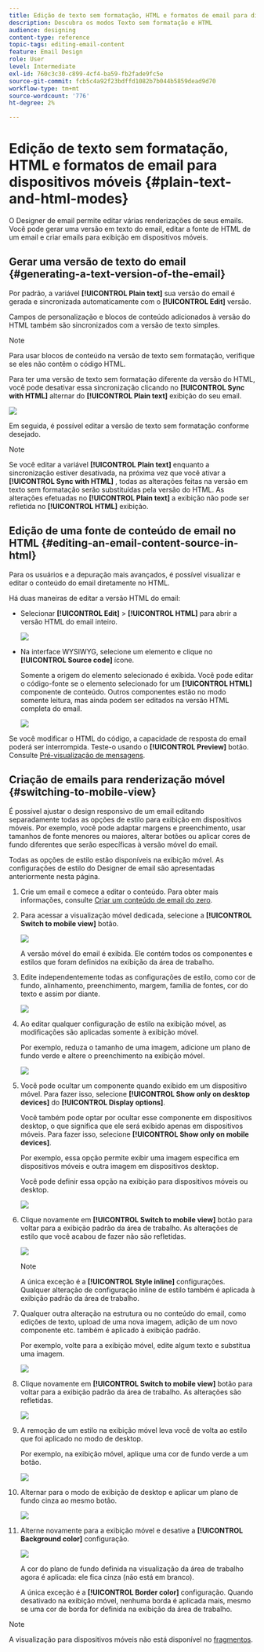 ```yaml
---
title: Edição de texto sem formatação, HTML e formatos de email para dispositivos móveis
description: Descubra os modos Texto sem formatação e HTML
audience: designing
content-type: reference
topic-tags: editing-email-content
feature: Email Design
role: User
level: Intermediate
exl-id: 760c3c30-c899-4cf4-ba59-fb2fade9fc5e
source-git-commit: fcb5c4a92f23bdffd1082b7b044b5859dead9d70
workflow-type: tm+mt
source-wordcount: '776'
ht-degree: 2%

---
```


# Edição de texto sem formatação, HTML e formatos de email para dispositivos móveis {#plain-text-and-html-modes}

O Designer de email permite editar várias renderizações de seus emails. Você pode gerar uma versão em texto do email, editar a fonte de HTML de um email e criar emails para exibição em dispositivos móveis.

## Gerar uma versão de texto do email {#generating-a-text-version-of-the-email}

Por padrão, a variável **[!UICONTROL Plain text]** sua versão do email é gerada e sincronizada automaticamente com o **[!UICONTROL Edit]** versão.

Campos de personalização e blocos de conteúdo adicionados à versão do HTML também são sincronizados com a versão de texto simples.

>[!NOTE]
>
>Para usar blocos de conteúdo na versão de texto sem formatação, verifique se eles não contêm o código HTML.

Para ter uma versão de texto sem formatação diferente da versão do HTML, você pode desativar essa sincronização clicando no **[!UICONTROL Sync with HTML]** alternar do **[!UICONTROL Plain text]** exibição do seu email.

![](assets/email_designer_textversion.png)

Em seguida, é possível editar a versão de texto sem formatação conforme desejado.

>[!NOTE]
>
>Se você editar a variável **[!UICONTROL Plain text]** enquanto a sincronização estiver desativada, na próxima vez que você ativar a **[!UICONTROL Sync with HTML]** , todas as alterações feitas na versão em texto sem formatação serão substituídas pela versão do HTML. As alterações efetuadas no **[!UICONTROL Plain text]** a exibição não pode ser refletida no **[!UICONTROL HTML]** exibição.

## Edição de uma fonte de conteúdo de email no HTML {#editing-an-email-content-source-in-html}

Para os usuários e a depuração mais avançados, é possível visualizar e editar o conteúdo do email diretamente no HTML.

Há duas maneiras de editar a versão HTML do email:

* Selecionar **[!UICONTROL Edit]** > **[!UICONTROL HTML]** para abrir a versão HTML do email inteiro.

   ![](assets/email_designer_html1.png)

* Na interface WYSIWYG, selecione um elemento e clique no **[!UICONTROL Source code]** ícone.

   Somente a origem do elemento selecionado é exibida. Você pode editar o código-fonte se o elemento selecionado for um **[!UICONTROL HTML]** componente de conteúdo. Outros componentes estão no modo somente leitura, mas ainda podem ser editados na versão HTML completa do email.

   ![](assets/email_designer_html2.png)

Se você modificar o HTML do código, a capacidade de resposta do email poderá ser interrompida. Teste-o usando o **[!UICONTROL Preview]** botão. Consulte [Pré-visualização de mensagens](../../sending/using/previewing-messages.md).

## Criação de emails para renderização móvel {#switching-to-mobile-view}

É possível ajustar o design responsivo de um email editando separadamente todas as opções de estilo para exibição em dispositivos móveis. Por exemplo, você pode adaptar margens e preenchimento, usar tamanhos de fonte menores ou maiores, alterar botões ou aplicar cores de fundo diferentes que serão específicas à versão móvel do email.

Todas as opções de estilo estão disponíveis na exibição móvel. As configurações de estilo do Designer de email são apresentadas anteriormente nesta página.

1. Crie um email e comece a editar o conteúdo. Para obter mais informações, consulte [Criar um conteúdo de email do zero](../../designing/using/designing-from-scratch.md#designing-an-email-content-from-scratch).
1. Para acessar a visualização móvel dedicada, selecione a **[!UICONTROL Switch to mobile view]** botão.

   ![](assets/email_designer_mobile_view_switch.png)

   A versão móvel do email é exibida. Ele contém todos os componentes e estilos que foram definidos na exibição da área de trabalho.

1. Edite independentemente todas as configurações de estilo, como cor de fundo, alinhamento, preenchimento, margem, família de fontes, cor do texto e assim por diante.

   ![](assets/email_designer_mobile_view.png)

1. Ao editar qualquer configuração de estilo na exibição móvel, as modificações são aplicadas somente à exibição móvel.

   Por exemplo, reduza o tamanho de uma imagem, adicione um plano de fundo verde e altere o preenchimento na exibição móvel.

   ![](assets/email_designer_mobile_view_change.png)

1. Você pode ocultar um componente quando exibido em um dispositivo móvel. Para fazer isso, selecione **[!UICONTROL Show only on desktop devices]** do **[!UICONTROL Display options]**.

   Você também pode optar por ocultar esse componente em dispositivos desktop, o que significa que ele será exibido apenas em dispositivos móveis. Para fazer isso, selecione **[!UICONTROL Show only on mobile devices]**.

   Por exemplo, essa opção permite exibir uma imagem específica em dispositivos móveis e outra imagem em dispositivos desktop.

   Você pode definir essa opção na exibição para dispositivos móveis ou desktop.

   ![](assets/email_designer_mobile_hide.png)

1. Clique novamente em **[!UICONTROL Switch to mobile view]** botão para voltar para a exibição padrão da área de trabalho. As alterações de estilo que você acabou de fazer não são refletidas.

   ![](assets/email_designer_mobile_view_desktop_no-change.png)

   >[!NOTE]
   >
   >A única exceção é a **[!UICONTROL Style inline]** configurações. Qualquer alteração de configuração inline de estilo também é aplicada à exibição padrão da área de trabalho.

1. Qualquer outra alteração na estrutura ou no conteúdo do email, como edições de texto, upload de uma nova imagem, adição de um novo componente etc. também é aplicado à exibição padrão.

   Por exemplo, volte para a exibição móvel, edite algum texto e substitua uma imagem.

   ![](assets/email_designer_mobile_view_change_content.png)

1. Clique novamente em **[!UICONTROL Switch to mobile view]** botão para voltar para a exibição padrão da área de trabalho. As alterações são refletidas.

   ![](assets/email_designer_mobile_view_desktop_content-change.png)

1. A remoção de um estilo na exibição móvel leva você de volta ao estilo que foi aplicado no modo de desktop.

   Por exemplo, na exibição móvel, aplique uma cor de fundo verde a um botão.

   ![](assets/email_designer_mobile_view_background_mobile.png)

1. Alternar para o modo de exibição de desktop e aplicar um plano de fundo cinza ao mesmo botão.

   ![](assets/email_designer_mobile_view_background_desktop.png)

1. Alterne novamente para a exibição móvel e desative a **[!UICONTROL Background color]** configuração.

   ![](assets/email_designer_mobile_view_background_mobile_disabled.png)

   A cor do plano de fundo definida na visualização da área de trabalho agora é aplicada: ele fica cinza (não está em branco).

   A única exceção é a **[!UICONTROL Border color]** configuração. Quando desativado na exibição móvel, nenhuma borda é aplicada mais, mesmo se uma cor de borda for definida na exibição da área de trabalho.

>[!NOTE]
>
>A visualização para dispositivos móveis não está disponível no [fragmentos](../../designing/using/using-reusable-content.md#about-fragments).
